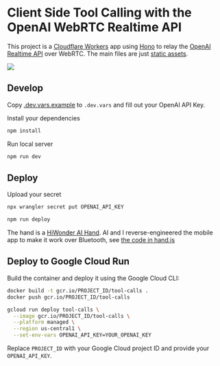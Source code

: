 # Client Side Tool Calling with the OpenAI WebRTC Realtime API

This project is a [Cloudflare Workers](https://developers.cloudflare.com) app using [Hono](https://honojs.dev) to relay the [OpenAI Realtime API](https://platform.openai.com/docs/api-reference/realtime) over WebRTC. The main files are just [static assets](https://developers.cloudflare.com/workers/static-assets/).

[<img src="https://img.youtube.com/vi/TcOytsfva0o/0.jpg">](https://youtu.be/TcOytsfva0o "Client Side Tool Calling with the OpenAI WebRTC Realtime API")


## Develop

Copy [.dev.vars.example](./.dev.vars.example) to `.dev.vars` and fill out your OpenAI API Key.

Install your dependencies

```bash
npm install
```

Run local server

```bash
npm run dev
```

## Deploy

Upload your secret

```bash
npx wrangler secret put OPENAI_API_KEY
```

```bash
npm run deploy
```

The hand is a [HiWonder AI Hand](https://www.hiwonder.com/products/aihand?variant=41022039654487). AI and I reverse-engineered the mobile app to make it work over Bluetooth, see [the code in hand.js](./public/hand.js)

## Deploy to Google Cloud Run

Build the container and deploy it using the Google Cloud CLI:

```bash
docker build -t gcr.io/PROJECT_ID/tool-calls .
docker push gcr.io/PROJECT_ID/tool-calls

gcloud run deploy tool-calls \
  --image gcr.io/PROJECT_ID/tool-calls \
  --platform managed \
  --region us-central1 \
  --set-env-vars OPENAI_API_KEY=YOUR_OPENAI_KEY
```

Replace `PROJECT_ID` with your Google Cloud project ID and provide your `OPENAI_API_KEY`.
